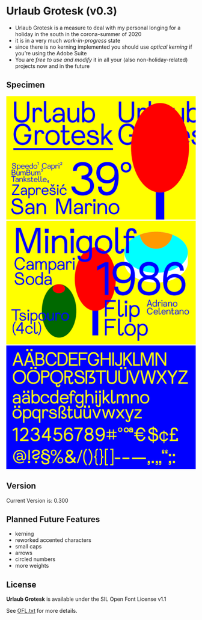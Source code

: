 # Urlaub Grotesk (v0.3)

* Urlaub Grotesk is a measure to deal with my personal longing for a holiday in the south in the corona-summer of 2020
* it is in a very much *work-in-progress* state
* since there is no kerning implemented you should use *optical kerning* if you’re using the Adobe Suite
* You are *free to use and modify* it in all your (also non-holiday-related) projects now and in the future 

## Specimen

![Urlaub Grotesk Specimen 1](assets/urlaub-grotesk-specimen-web.png)
![Urlaub Grotesk Specimen 2](assets/urlaub-grotesk-specimen-web2.png)
![Urlaub Grotesk Specimen 3](assets/urlaub-grotesk-specimen-web3.png)

## Version

Current Version is: 0.300

## Planned Future Features

* kerning
* reworked accented characters
* small caps
* arrows
* circled numbers
* more weights

## License

**Urlaub Grotesk** is available under the SIL Open Font License v1.1

See [OFL.txt](OFL.txt) for more details.
